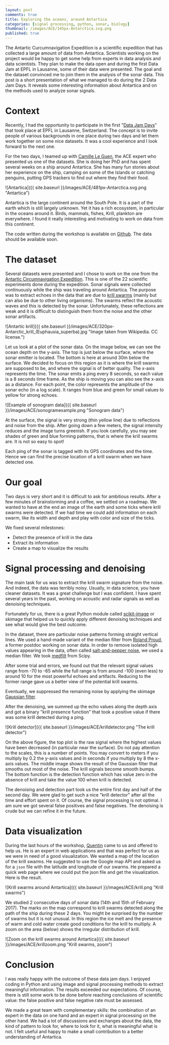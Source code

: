 ```yaml
---
layout: post
comments: true
title: Exploring the oceans, around Antartica
categories: [signal processing, python, sonar, biology]
thumbnail: /images/ACE/145px-Antarctica.svg.png
published: true
---
```



The Antartic Curcumnavigation Expedition is a scientific expedition that has collected a large amount of data from Antartica. Scientists working on the project would be happy to get some help from experts in data analysis and data scientists. They plan to make the data open and during the first Data Jam at EPFL in Lausanne, some of their data were presented. The goal and the dataset convinced me to join them in the analysis of the sonar data. This post is a short presentation of what we managed to do during the 2 Data Jam Days. It reveals some interesting information about Antartica and on the methods used to analyze sonar signals.


# Context

Recently, I had the opportunity to participate in the first "[Data Jam Days](http://datajamdays.org)" that took place at EPFL in Lausanne, Switzerland. The concept is to invite people of various backgrounds in one place during two days and let them work together on some nice datasets. It was a cool experience and I look forward to the next one.

For the two days, I teamed up with [Camille Le Guen](http://camleguen.wixsite.com/monsite), the ACE expert who presented us one of the datasets. She is doing her PhD and has spent several weeks on a ship around Antartica. She has many fun stories about her experience on the ship, camping on some of the Islands or catching penguins, putting GPS trackers to find out where they find their food.


![Antartica]({{ site.baseurl }}/images/ACE/481px-Antarctica.svg.png "Antartica")

Antartica is the large continent around the South Pole. It is a part of the earth which is still largely unknown. Yet it has a rich ecosystem, in particular in the oceans around it. Birds, mammals, fishes, Krill, plankton are everywhere. I found it really interesting and motivating to work on data from this continent.


The code written during the workshop is available on [Github](https://github.com/bricaud/AntarticSonarData). The data should be available soon.

# The dataset 

Several datasets were presented and I chose to work on the one from the [Antartic Circumnavigation Expedition](http://spi-ace-expedition.ch/). This is one of the 22 scientific experiments done during the expedition. Sonar signals were collected continuously while the ship was traveling around Antartica. The purpose was to extract echoes in the data that are due to [krill swarms](https://en.wikipedia.org/wiki/Antarctic_krill) (mainly but can also be due to other living organisms). The swarms reflect the acoustic waves and this is detected by the sonar. Unfortunately, these reflections are weak and it is difficult to distinguish them from the noise and the other sonar artifacts. 

![Antartic krill]({{ site.baseurl }}/images/ACE/320px-Antarctic_krill_(Euphausia_superba).jpg "Image taken from Wikipedia. CC license.")

Let us look at a plot of the sonar data. On the image below, we can see the ocean depth on the y-axis. The top is just below the surface, where the sonar emitter is located. The bottom is here at around 30m below the surface. We decided to focus on this region as it is where the krill swarms are supposed to be, and where the signal is of better quality. The x-axis represents the time. The sonar emits a ping every 8 seconds, so each value is a 8 seconds time frame. As the ship is moving you can also see the x-axis as a distance. For each point, the color represents the amplitude of the sonar echo (in a log scale). It ranges from blue and green for small values to yellow for strong echoes.

![Example of sonogram data]({{ site.baseurl }}/images/ACE/sonogramexample.png "Sonogram data")

At the surface, the signal is very strong (thin yellow line) due to reflections and noise from the ship. After going down a few meters, the signal intensity reduces and the image turns greenish.
If you look carefully, you may see shades of green and blue forming patterns, that is where the krill swarms are. It is not so easy to spot!

Each ping of the sonar is tagged with its GPS coordinates and the time. Hence we can find the precise location of a krill swarm when we have detected one.


# Our goal


Two days is very short and it is difficult to ask for ambitious results. After a few minutes of brainstorming and a coffee, we settled on a roadmap. We wanted to have at the end an image of the earth and some ticks where krill swarms were detected. If we had time we could add information on each swarm, like its width and depth and play with color and size of the ticks. 

We fixed several milestones: 

* Detect the presence of krill in the data
* Extract its information
* Create a map to visualize the results



# Signal processing and denoising

The main task for us was to extract the krill swarm signature from the noise. And indeed, the data was terribly noisy. Usually, in data science, you have cleaner datasets. It was a great challenge but I was confident. I have spent several years in the past, working on acoustic and radar signals as well as denoising techniques.

Fortunately for us, there is a great Python module called [scikit-image](http://scikit-image.org/) or skimage that helped us to quickly apply different denoising techniques and see what would give the best outcome.

In the dataset, there are particular noise patterns forming straight vertical lines. We used a hand-made variant of the median filter from [Roland Proud](https://rolandproud.github.io/), a former postdoc working on sonar data.
In order to remove isolated high values appearing in the data, often called [salt-and-pepper noise](https://en.wikipedia.org/wiki/Salt-and-pepper_noise), we used a median filter. We took [medfilt](https://docs.scipy.org/doc/scipy/reference/generated/scipy.signal.medfilt.html) from Scipy.

After some trial and errors, we found out that the relevant signal values range from -70 to -65 while the full range is from around -100 (even less) to around 10 for the most powerful echoes and artifacts. Reducing to the former range gave us a better view of the potential krill swarms. 

Eventually, we suppressed the remaining noise by applying the skimage [Gaussian filter](http://scikit-image.org/docs/dev/api/skimage.filters.html#skimage.filters.gaussian).

After the denoising, we summed up the echo values along the depth axis and got a binary "krill presence function" that took a positive value if there was some krill detected during a ping.

![Krill detector]({{ site.baseurl }}/images/ACE/krilldetector.png "The krill detector")

On the above figure, the top plot is the raw signal where the highest values have been decreased (in particular near the surface). Do not pay attention to the scales, this is a number of points. You may convert to meters if you multiply by 0.2 the y-axis values and in seconds if you multiply by 8 the x-axis values. The middle image shows the result of the Gaussian filter that smooths out most of the noise. The krill signals become smooth bumps. The bottom function is the detection function which has value zero in the absence of krill and take the value 100 when krill is detected.


The denoising and detection part took us the entire first day and half of the second day. We were glad to get such a nice "krill detector" after all the time and effort spent on it. Of course, the signal processing is not optimal. I am sure we got several false positives and false negatives. The denoising is crude but we can refine it in the future.

# Data visualization

During the last hours of the workshop, [Quentin](https://people.epfl.ch/quentin.cavillier) came to us and offered to help us. He is an expert in web applications and that was perfect for us as we were in need of a good visualization. We wanted a map of the location of the krill swarms. He suggested to use the Google map API and asked us for a `json` file with the latitude and longitude of our swarms. He prepared a quick web page where we could put the json file and get the visualization. Here is the result.

![Krill swarms around Antartica]({{ site.baseurl }}/images/ACE/krill.png "Krill swarms")

We studied 2 consecutive days of sonar data (14th and 15th of February 2017). The marks on the map correspond to krill swarms detected along the path of the ship during these 2 days. You might be surprised by the number of swarms but it is not unusual. In this region the ice melt and the presence of warm and cold water create good conditions for the krill to multiply.
A zoom on the area (below) shows the irregular distribution of krill.

![Zoom on the krill swarms around Antartica]({{ site.baseurl }}/images/ACE/krillzoom.png "Krill swarms, zoom")


# Conclusion

I was really happy with the outcome of these data jam days. I enjoyed coding in Python and using image and signal processing methods to extract meaningful information. The results exceeded our expectations. Of course, there is still some work to be done before reaching conclusions of scientific value: the false positive and false negative rate must be assessed. 

We made a great team with complementary skills: the combination of an expert in the data on one hand and an expert in signal processing on the other hand. We had a lot of discussions and exchanges about the data, the kind of pattern to look for, where to look for it, what is meaningful what is not. I felt useful and happy to make a small contribution to a better understanding of Antartica.
